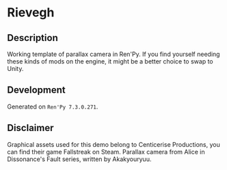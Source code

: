 # Rievegh

## Description
Working template of parallax camera in Ren'Py. If you find yourself needing these
kinds of mods on the engine, it might be a better choice to swap to Unity.

## Development
Generated on `Ren'Py 7.3.0.271`.

## Disclaimer
Graphical assets used for this demo belong to Centicerise Productions, you can
find their game Fallstreak on Steam. Parallax camera from Alice in Dissonance's
Fault series, written by Akakyouryuu.
